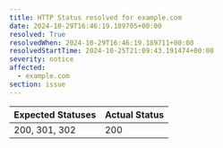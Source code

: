 ```yaml
---
title: HTTP Status resolved for example.com
date: 2024-10-29T16:46:19.189705+00:00
resolved: True
resolvedWhen: 2024-10-29T16:46:19.189711+00:00
resolvedStartTime: 2024-10-25T21:09:43.191474+00:00
severity: notice
affected:
  - example.com
section: issue
---
```


| Expected Statuses | Actual Status  |
|-------------------|----------------|
| 200, 301, 302 | 200 |
